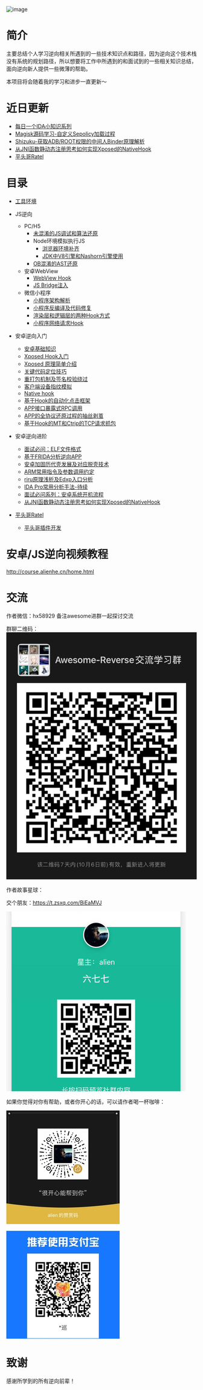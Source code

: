 ![image](https://socialify.git.ci/AlienwareHe/awesome-reverse/image?description=1&font=Inter&owner=1&pattern=Floating%20Cogs&theme=Light)

# 简介
主要总结个人学习逆向相关所遇到的一些技术知识点和路径，因为逆向这个技术栈没有系统的规划路径，所以想要将工作中所遇到的和面试到的一些相关知识总结，面向逆向新人提供一些微薄的帮助。

本项目将会随着我的学习和进步一直更新～

# 近日更新
* [每日一个IDA小知识系列](/so/ida)
* [Magisk源码学习-自定义Sepolicy加载过程](/android/magisk-sepolicy.pdf)
* [Shizuku-获取ADB/ROOT权限的中间人Binder原理解析](/android/shizuku.pdf)
* [从JNI函数静动态注册思考如何实现Xposed的NativeHook](/android/jni-function-bind.md)
* [平头哥Ratel](/android/ratel-doc.md)

# 目录
* [工具环境](/base/tools-and-environment.md)
* JS逆向
    * PC/H5
        * [未混淆的JS调试和算法还原](/js/js-reverse-entry.md)
        * Node环境模拟执行JS
            * [浏览器环境补齐](/js/browser-env-fix.md)
            * [JDK中V8引擎和Nashorn引擎使用](/js/jvm-js-execute-engine.md)
        * [OB混淆的AST还原](/js/js-obfuscator.md)
    * 安卓WebView
        * [WebView Hook](/android/crack-webview.md)
        * [JS Bridge注入](/android/webview-js-hook.md)
    * 微信小程序
        * [小程序架构解析](/wechat/appbrand-framework-introduce.md)
        * [小程序反编译及代码修复](/wechat/appbrand-compile.md)
        * [渲染层和逻辑层的两种Hook方式](/wechat/appbrand-logic-webview-hook.md)
        * [小程序网络请求Hook](/wechat/appbrand-request-hook.md)
* 安卓逆向入门
    * [安卓基础知识](/android/android-base-knowledge.md)
    * [Xposed Hook入门](/android/xposed-hook-simple.md)
    * [Xposed 原理简单介绍](/android/xposed-introduce.md)
    * [关键代码定位技巧](/android/keycode-locate-tips.md)
    * [重打包机制及签名校验绕过](/qcontainer/qcontainer-patch.md)
    * [客户端设备指纹模拟](/qcontainer/device-fingerprint.md)
    * [Native hook](/qcontainer/qcontainer-native-hook.md)
    * [基于Hook的自动化点击框架](/android/xposed-appium.md)
    * [APP接口暴露式RPC调用](/android/hook-rpc.md)
    * [APP的全协议还原过程的抽丝剥茧](/android/crack-mt-tcp.md)
    * [基于Hook的MT和Ctrip的TCP请求抓包](/android/mt-ctrip-hook-capture.md)
    
* 安卓逆向进阶
    * [面试必问：ELF文件格式](/so/elf-study.md)
    * [基于FRIDA分析逆向APP](/frida/frida-docs.md)
    * [安卓加固历代壳发展及对应脱壳技术](/android/apk-unpack.md)
    * [ARM常用指令及参数调用约定](/so/arm-registers.md)
    * [riru原理浅析及Edxp入口分析](/android/riru-edxp.md)
    * [IDA Pro常用分析手法-待续]()
    * [面试必问系列：安卓系统开机流程](/android/android-system-start.md)
    * [从JNI函数静动态注册思考如何实现Xposed的NativeHook](/android/jni-function-bind.md)

* [平头哥Ratel](/android/ratel-doc.md)
  * [平头哥插件开发](/android/ratel-plugin-dev.md)

# 安卓/JS逆向视频教程
http://course.alienhe.cn/home.html

# 交流
作者微信：hx58929 备注awesome进群一起探讨交流

群聊二维码：
![逆向人冲~](/assets/wechat-group.jpeg)

作者故事星球：

交个朋友：https://t.zsxq.com/BiEaMVJ

![一起来讨论交流学习吧，逆向人！](/assets/677.jpeg)

如果你觉得对你有帮助，或者你开心的话，可以请作者喝一杯咖啡：

![wx](/assets/wx.jpeg)
![zfb](/assets/zfb.jpeg)

# 致谢
感谢所学到的所有逆向前辈！
